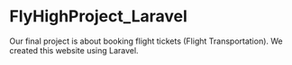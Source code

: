 # FlyHighProject_Laravel
Our final project is about booking flight tickets (Flight Transportation). We created this website using Laravel.
